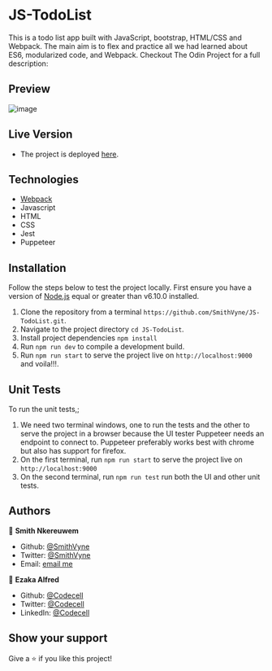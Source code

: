 # JS-TodoList
This is a todo list app built with JavaScript, bootstrap, HTML/CSS and Webpack. The main aim is to flex and practice all we had learned about ES6, modularized code, and Webpack. Checkout The Odin Project for a full description:

## Preview 
  ![image](https://user-images.githubusercontent.com/46686100/95511233-17505700-09af-11eb-8221-ad79033be826.png)
  
## Live Version
  - The project is deployed [here](https://smithvyne.github.io/JS-TodoList/).

## Technologies
  - [Webpack](https://webpack.js.org/)
  - Javascript
  - HTML
  - CSS
  - Jest
  - Puppeteer

## Installation
Follow the steps below to test the project locally. First ensure you have a version of [Node.js](http://nodejs.org/) equal or greater than v6.10.0 installed.

1. Clone the repository from a terminal `https://github.com/SmithVyne/JS-TodoList.git`.
2. Navigate to the project directory `cd JS-TodoList`.
3. Install project dependencies `npm install`
4. Run `npm run dev` to compile a development build.
5. Run `npm run start` to serve the project live on `http://localhost:9000` and voila!!!.

## Unit Tests
To run the unit tests,;
1. We need two terminal windows, one to run the tests and the other to serve the project in a browser because the UI tester Puppeteer needs an endpoint to connect to. Puppeteer preferably works best with chrome but also has support for firefox.
2. On the first terminal, run `npm run start` to serve the project live on `http://localhost:9000`
3. On the second terminal, run `npm run test` run both the UI and other unit tests.


## Authors

👤 **Smith Nkereuwem**

- Github: [@SmithVyne](https://github.com/SmithVyne)
- Twitter: [@SmithVyne](https://twitter.com/SmithVyne)
- Email: [email me](smithnkereuwem2@gmail.com)

👤 **Ezaka Alfred**

- Github: [@Codecell](https://github.com/codecell)
- Twitter: [@Codecell](https://twitter.com/the_codecell)
- LinkedIn: [@Codecell](https://www.linkedin.com/in/alfrednoble/)

## Show your support

Give a ⭐️ if you like this project!
